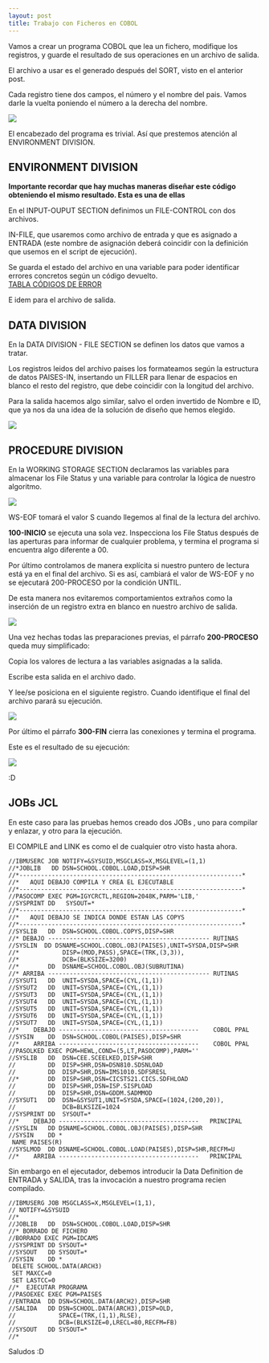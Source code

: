 ```yaml
---
layout: post
title: Trabajo con Ficheros en COBOL
---
```

 
Vamos a crear un programa COBOL que lea un fichero, modifique los registros, y guarde
el resultado de sus operaciones en un archivo de salida.

El archivo a usar es el generado después del SORT, visto en el anterior post.

Cada registro tiene dos campos, el número y el nombre del pais. Vamos darle la vuelta
poniendo el número a la derecha del nombre.

![](http://i.imgur.com/mUBoRHt.png)

El encabezado del programa es trivial. Así que prestemos atención al ENVIRONMENT DIVISION.

## ENVIRONMENT DIVISION

**Importante recordar que hay muchas maneras diseñar este código obteniendo el mismo resultado.
Esta es una de ellas**

En el INPUT-OUPUT SECTION definimos un FILE-CONTROL con dos archivos.

IN-FILE, que usaremos como archivo de entrada y que es asignado a ENTRADA (este nombre 
de asignación deberá coincidir con la definición que usemos en el script de ejecución).

Se guarda el estado del archivo en una variable para poder identificar errores concretos 
según un código devuelto.  
[TABLA CÓDIGOS DE ERROR](http://www.escobol.com/modules.php?name=Sections&op=viewarticle&artid=21)

E idem  para el archivo de salida.

## DATA DIVISION

En la DATA DIVISION - FILE SECTION se definen los datos que vamos a tratar.

Los registros leidos del archivo paises los formateamos según la estructura de datos
PAISES-IN, insertando un FILLER para llenar de espacios en blanco el resto del registro, que debe 
coincidir con la longitud del archivo.

Para la salida hacemos algo similar, salvo el orden invertido de Nombre e ID, que ya nos da una idea 
de la solución de diseño que hemos elegido.
 
![](http://i.imgur.com/jNH9wCt.png)

## PROCEDURE DIVISION

En la WORKING STORAGE SECTION declaramos las variables para almacenar los File Status y una variable
 para controlar la lógica de nuestro algoritmo.


 
![](http://i.imgur.com/kG4E8Pl.png) 

WS-EOF tomará el valor S cuando llegemos al final de la lectura del archivo.

**100-INICIO** se ejecuta una sola vez. 
Inspecciona los File Status después de las aperturas para informar
de cualquier problema, y termina el programa si encuentra algo diferente a 00.

Por último controlamos de manera explícita si nuestro puntero de lectura está ya en el final del archivo.
Si es así, cambiará el valor de WS-EOF y no se ejecutará 200-PROCESO por la condición UNTIL.

De esta manera nos evitaremos comportamientos extraños como la inserción de un registro extra en blanco en nuestro
archivo de salida.

![](http://i.imgur.com/Aoo8RjQ.png)

Una vez hechas todas las preparaciones previas, el párrafo **200-PROCESO** queda muy simplificado:

Copia los valores de lectura a las variables asignadas a la salida.

Escribe esta salida en el archivo dado.

Y lee/se posiciona en el siguiente registro. Cuando identifique el final del archivo parará su ejecución.

![](http://i.imgur.com/Q1bnE8U.png)

Por último el párrafo **300-FIN** cierra las conexiones y termina el programa.

Este es el resultado de su ejecución:

![](http://i.imgur.com/eVNVog2.png)

:D

## JOBs JCL

En este caso para las pruebas hemos creado dos JOBs , uno para compilar y enlazar, y otro para la ejecución.

El COMPILE and LINK es como el de cualquier otro visto hasta ahora.


~~~
//IBMUSERC JOB NOTIFY=&SYSUID,MSGCLASS=X,MSGLEVEL=(1,1)            
//*JOBLIB   DD DSN=SCHOOL.COBOL.LOAD,DISP=SHR                      
//*--------------------------------------------------------------* 
//*   AQUI DEBAJO COMPILA Y CREA EL EJECUTABLE                     
//*--------------------------------------------------------------* 
//PASOCOMP EXEC PGM=IGYCRCTL,REGION=2048K,PARM='LIB,'              
//SYSPRINT DD   SYSOUT=*                                           
//*--------------------------------------------------------------* 
//*   AQUI DEBAJO SE INDICA DONDE ESTAN LAS COPYS                  
//*--------------------------------------------------------------* 
//SYSLIB   DD  DSN=SCHOOL.COBOL.COPYS,DISP=SHR                     
//* DEBAJO --------------------------------------------- RUTINAS   
//SYSLIN  DD DSNAME=SCHOOL.COBOL.OBJ(PAISES),UNIT=SYSDA,DISP=SHR   
//*            DISP=(MOD,PASS),SPACE=(TRK,(3,3)),                  
//*            DCB=(BLKSIZE=3200)                                  
//*        DD  DSNAME=SCHOOL.COBOL.OBJ(SUBRUTINA)                  
//* ARRIBA --------------------------------------------- RUTINAS   
//SYSUT1   DD  UNIT=SYSDA,SPACE=(CYL,(1,1))                        
//SYSUT2   DD  UNIT=SYSDA,SPACE=(CYL,(1,1))                        
//SYSUT3   DD  UNIT=SYSDA,SPACE=(CYL,(1,1))                        
//SYSUT4   DD  UNIT=SYSDA,SPACE=(CYL,(1,1))                        
//SYSUT5   DD  UNIT=SYSDA,SPACE=(CYL,(1,1))                        
//SYSUT6   DD  UNIT=SYSDA,SPACE=(CYL,(1,1))                        
//SYSUT7   DD  UNIT=SYSDA,SPACE=(CYL,(1,1))
//*    DEBAJO ---------------------------------------    COBOL PPAL
//SYSIN    DD  DSN=SCHOOL.COBOL(PAISES),DISP=SHR                   
//*    ARRIBA ---------------------------------------    COBOL PPAL
//PASOLKED EXEC PGM=HEWL,COND=(5,LT,PASOCOMP),PARM=''              
//SYSLIB   DD  DSN=CEE.SCEELKED,DISP=SHR                           
//         DD  DISP=SHR,DSN=DSN810.SDSNLOAD                        
//         DD  DISP=SHR,DSN=IMS1010.SDFSRESL                       
//*        DD  DISP=SHR,DSN=CICSTS21.CICS.SDFHLOAD                 
//         DD  DISP=SHR,DSN=ISP.SISPLOAD                           
//         DD  DISP=SHR,DSN=GDDM.SADMMOD                           
//SYSUT1   DD  DSN=&SYSUT1,UNIT=SYSDA,SPACE=(1024,(200,20)),       
//             DCB=BLKSIZE=1024                                    
//SYSPRINT DD  SYSOUT=*                                            
//*    DEBAJO ---------------------------------------   PRINCIPAL  
//SYSLIN   DD DSNAME=SCHOOL.COBOL.OBJ(PAISES),DISP=SHR             
//SYSIN    DD *                                                    
 NAME PAISES(R)                                                    
//SYSLMOD  DD DSNAME=SCHOOL.COBOL.LOAD(PAISES),DISP=SHR,RECFM=U    
//*    ARRIBA ---------------------------------------   PRINCIPAL                            
~~~

Sin embargo en el ejecutador, debemos introducir la Data Definition de ENTRADA y SALIDA, tras la invocación
a nuestro programa recien compilado.

~~~
//IBMUSERG JOB MSGCLASS=X,MSGLEVEL=(1,1),        
// NOTIFY=&SYSUID                                
//*                                              
//JOBLIB   DD  DSN=SCHOOL.COBOL.LOAD,DISP=SHR    
//* BORRADO DE FICHERO                           
//BORRADO EXEC PGM=IDCAMS                        
//SYSPRINT DD SYSOUT=*                           
//SYSOUT   DD SYSOUT=*                           
//SYSIN    DD *                                  
 DELETE SCHOOL.DATA(ARCH3)                       
 SET MAXCC=0                                     
 SET LASTCC=0                                    
//*  EJECUTAR PROGRAMA                           
//PASOEXEC EXEC PGM=PAISES                       
//ENTRADA  DD DSN=SCHOOL.DATA(ARCH2),DISP=SHR    
//SALIDA   DD DSN=SCHOOL.DATA(ARCH3),DISP=OLD,   
//            SPACE=(TRK,(1,1),RLSE),            
//            DCB=(BLKSIZE=0,LRECL=80,RECFM=FB)  
//SYSOUT   DD SYSOUT=*                           
//*                                               
~~~




Saludos :D



  










